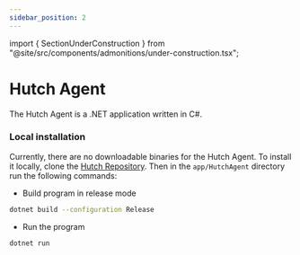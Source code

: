 ```yaml
---
sidebar_position: 2
---
```


import { SectionUnderConstruction } from "@site/src/components/admonitions/under-construction.tsx";

# Hutch Agent

<SectionUnderConstruction />

The Hutch Agent is a .NET application written in C#.

### Local installation

Currently, there are no downloadable binaries for the Hutch Agent. To install it locally, clone the [Hutch Repository](https://github.com/HDRUK/hutch). Then in the `app/HutchAgent` directory run the following commands:

- Build program in release mode
```bash
dotnet build --configuration Release
```

- Run the program
```bash
dotnet run
```
